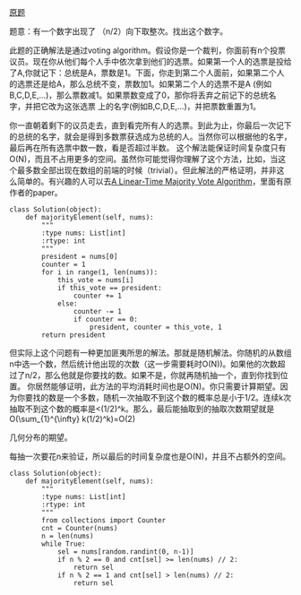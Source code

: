 [原题](https://leetcode.com/problems/majority-element/)

题意：有一个数字出现了 （n/2）向下取整次。找出这个数字。



此题的正确解法是通过voting algorithm。假设你是一个裁判，你面前有n个投票议员。现在你从他们每个人手中依次拿到他们的选票。如果第一个人的选票是投给了A,你就记下：总统是A，票数是1。下面，你走到第二个人面前，如果第二个人的选票还是给A，那么总统不变，票数加1。如果第二个人的选票不是A (例如B,C,D,E,...)，那么票数减1。如果票数变成了0，那你将丢弃之前记下的总统名字，并把它改为这张选票 上的名字(例如B,C,D,E,...)，并把票数重置为1。

你一直朝着剩下的议员走去，直到看完所有人的选票。到此为止，你最后一次记下的总统的名字，就会是得到多数票获选成为总统的人。当然你可以根据他的名字，最后再在所有选票中数一数，看是否超过半数。
这个解法能保证时间复杂度只有O(N)，而且不占用更多的空间。虽然你可能觉得你理解了这个方法，比如，当这个最多数全部出现在数组的前端的时候（trivial）。但此解法的严格证明，并非这么简单的。有兴趣的人可以去[A Linear-Time Majority Vote Algorithm](http://www.cs.utexas.edu/~moore/best-ideas/mjrty/)，里面有原作者的paper。


```
class Solution(object):
    def majorityElement(self, nums):
        """
        :type nums: List[int]
        :rtype: int
        """
        president = nums[0]
        counter = 1
        for i in range(1, len(nums)):
            this_vote = nums[i]
            if this_vote == president:
                counter += 1
            else:
                counter -= 1
                if counter == 0:
                    president, counter = this_vote, 1
        return president
```

但实际上这个问题有一种更加匪夷所思的解法。那就是随机解法。你随机的从数组n中选一个数，然后统计他出现的次数（这一步需要耗时O(N))。如果他的次数超过了n/2，那么他就是你要找的数。如果不是，你就再随机抽一个，直到你找到位置。
你居然能够证明，此方法的平均消耗时间也是O(N)。你只需要计算期望。因为你要找的数是一个多数，随机一次抽取不到这个数的概率总是小于1/2。连续k次抽取不到这个数的概率是<(1/2)^k。那么，最后能抽取到的抽取次数期望就是
O(\sum_{1}^{\infty}  k(1/2)^k)=O(2)

几何分布的期望。

每抽一次要花n来验证，所以最后的时间复杂度也是O(N)，并且不占额外的空间。


```
class Solution(object):
    def majorityElement(self, nums):
        """
        :type nums: List[int]
        :rtype: int
        """
        from collections import Counter
        cnt = Counter(nums)
        n = len(nums)
        while True:
            sel = nums[random.randint(0, n-1)]
            if n % 2 == 0 and cnt[sel] >= len(nums) // 2:
                return sel
            if n % 2 == 1 and cnt[sel] > len(nums) // 2:
                return sel
```

